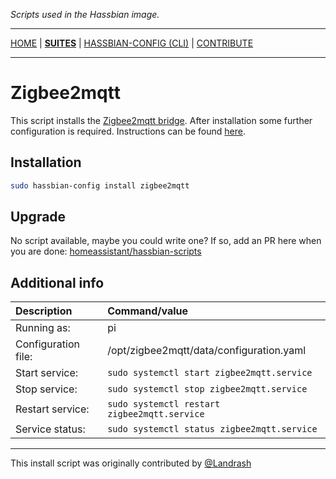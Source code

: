 _Scripts used in the Hassbian image._

***

[HOME](/) | [**SUITES**](/suites) | [HASSBIAN-CONFIG (CLI)](/cli) | [CONTRIBUTE](/contribute)

***

# Zigbee2mqtt

This script installs the [Zigbee2mqtt bridge][zigbee2mqtt].
After installation some further configuration is required. Instructions can be found [here][zigbee2mqttdocs].

## Installation

```bash
sudo hassbian-config install zigbee2mqtt
```

## Upgrade

No script available, maybe you could write one?
If so, add an PR here when you are done:
[homeassistant/hassbian-scripts][repo]

## Additional info

Description | Command/value
:--- | :---
Running as: | pi
Configuration file: | /opt/zigbee2mqtt/data/configuration.yaml
Start service: | `sudo systemctl start zigbee2mqtt.service`
Stop service: | `sudo systemctl stop zigbee2mqtt.service`
Restart service: | `sudo systemctl restart zigbee2mqtt.service`
Service status: | `sudo systemctl status zigbee2mqtt.service`

***

This install script was originally contributed by [@Landrash][landrash]

<!--- Links --->
[zigbee2mqtt]: https://github.com/Koenkk/zigbee2mqtt/
[zigbee2mqttdocs]: https://github.com/Koenkk/zigbee2mqtt/wiki/Running-the-bridge#3-configuring
[landrash]: https://github.com/landrash
[repo]: https://github.com/home-assistant/hassbian-scripts/pulls
